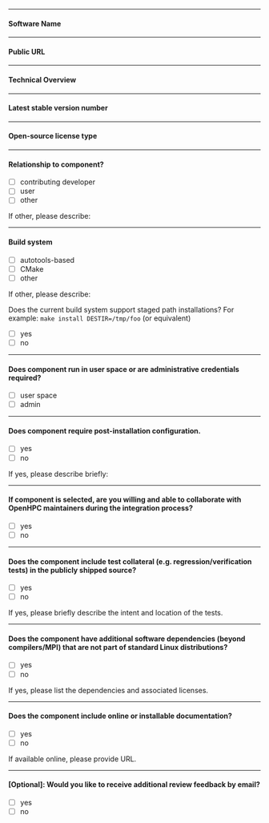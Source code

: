 <!---
Instructions: Please include the software name being requested in the Issue Title
above.  Then, please provide requested information for each of the sections below.
All sections are required unless marked as (Optional).

Notes:

(1) Each section begins with "### SectionName" syntax.
(2) For sections that include pre-defined checkboxes, [ ], please indicate your
    choice via [x] syntax.
(3) Text enclosed in <!-- comment -> syntax provides additional information for
    certain sections and will not be shown on the resulting issue after submission.
-->

---
#### Software Name

---
#### Public URL

---
#### Technical Overview
<!---
Please provide a brief summary of the component and indicate whether it
provides complimentary functionality to existing OpenHPC components or
introduces new functionality.
-->

---
#### Latest stable version number

---
#### Open-source license type

---
#### Relationship to component?
- [ ] contributing developer
- [ ] user
- [ ] other

If other, please describe:

---
#### Build system
- [ ] autotools-based
- [ ] CMake
- [ ] other

If other, please describe:

Does the current build system support staged path installations?
For example: ```make install DESTIR=/tmp/foo``` (or equivalent)

- [ ] yes
- [ ] no

---
#### Does component run in user space or are administrative credentials required?
- [ ] user space
- [ ] admin

---
#### Does component require post-installation configuration.

- [ ] yes
- [ ] no

If yes, please describe briefly:

---
#### If component is selected, are you willing and able to collaborate with OpenHPC maintainers during the integration process?
- [ ] yes
- [ ] no

---
#### Does the component include test collateral (e.g. regression/verification tests) in the publicly shipped source?
- [ ] yes
- [ ] no

If yes, please briefly describe the intent and location of the tests.

---
#### Does the component have additional software dependencies (beyond compilers/MPI) that are not part of standard Linux distributions?
- [ ] yes
- [ ] no

If yes, please list the dependencies and associated licenses.

---
#### Does the component include online or installable documentation?
- [ ] yes
- [ ] no

If available online, please provide URL.

---
#### [Optional]: Would you like to receive additional review feedback by email?

<!---
Results from the review process will be posted to corresponding GitHub issue
when available.  If you would like to optionally receive additional private
feedback, please check the yes box below and send an email to
openhpc-submissions@lists.openhpc.community with the corresponding 
Github Issue # created for your submission.
--> 

- [ ] yes
- [ ] no
